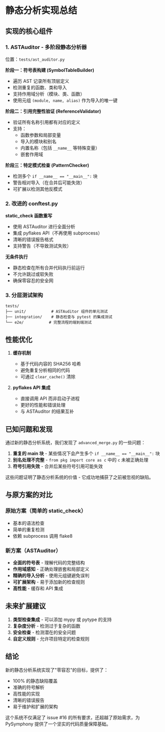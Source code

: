 # 静态分析实现总结

## 实现的核心组件

### 1. ASTAuditor - 多阶段静态分析器

位置：`tests/ast_auditor.py`

**阶段一：符号表构建 (SymbolTableBuilder)**
- 遍历 AST 记录所有顶层定义
- 检测重复的函数、类和导入
- 支持作用域分析（模块、类、函数）
- 使用元组 `(module, name, alias)` 作为导入的唯一键

**阶段二：引用完整性验证 (ReferenceValidator)**
- 验证所有名称引用都有对应的定义
- 支持：
  - 函数参数和局部变量
  - 导入的模块和别名
  - 内置名称（包括 `__name__` 等特殊变量）
  - 嵌套作用域

**阶段三：特定模式检查 (PatternChecker)**
- 检测多个 `if __name__ == "__main__":` 块
- 警告相对导入（在合并后可能失效）
- 可扩展以检测其他反模式

### 2. 改进的 conftest.py

**static_check 函数重写**
- 使用 ASTAuditor 进行全面分析
- 集成 pyflakes API（不再使用 subprocess）
- 清晰的错误报告格式
- 支持警告（不导致测试失败）

**无条件执行**
- 静态检查在所有合并代码执行前运行
- 不允许跳过或软失败
- 确保零容忍的安全网

### 3. 分层测试架构

```
tests/
├── unit/           # ASTAuditor 组件的单元测试
├── integration/    # 静态检查与 pytest 的集成测试
└── e2e/           # 完整流程的端到端测试
```

## 性能优化

1. **缓存机制**
   - 基于代码内容的 SHA256 哈希
   - 避免重复分析相同的代码
   - 可通过 `clear_cache()` 清除

2. **pyflakes API 集成**
   - 直接调用 API 而非启动子进程
   - 更好的性能和错误处理
   - 与 ASTAuditor 的结果互补

## 已知问题和发现

通过新的静态分析系统，我们发现了 `advanced_merge.py` 的一些问题：

1. **重复的 main 块** - 某些情况下会产生多个 `if __name__ == "__main__":` 块
2. **别名处理不完整** - `from pkg import core as c` 中的 `c` 未被正确处理
3. **符号引用失效** - 合并后某些符号引用可能失效

这些问题证明了静态分析系统的价值 - 它成功地捕获了之前被忽视的缺陷。

## 与原方案的对比

### 原始方案（简单的 static_check）
- 基本的语法检查
- 简单的重复检测
- 依赖 subprocess 调用 flake8

### 新方案（ASTAuditor）
- **全面的符号表** - 理解代码的完整结构
- **作用域感知** - 正确处理嵌套和局部定义
- **精确的导入分析** - 使用元组键避免误判
- **可扩展架构** - 易于添加新的检查规则
- **高性能** - 缓存和 API 集成

## 未来扩展建议

1. **类型检查集成** - 可以添加 mypy 或 pytype 的支持
2. **复杂度分析** - 检测过于复杂的函数
3. **安全检查** - 检测潜在的安全问题
4. **自定义规则** - 允许项目特定的检查规则

## 结论

新的静态分析系统实现了"零容忍"的目标，提供了：
- 100% 的静态缺陷覆盖
- 准确的符号解析
- 高性能的实现
- 清晰的错误报告
- 易于维护和扩展的架构

这个系统不仅满足了 issue #16 的所有要求，还超越了原始需求，为 PySymphony 提供了一个坚实的代码质量保障基础。
